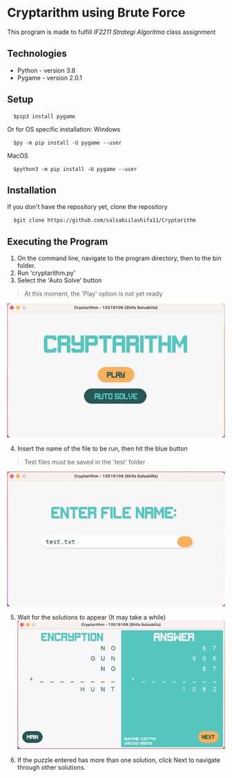 # Cryptarithm using Brute Force
This program is made to fulfill *IF2211 Strategi Algoritma* class assignment

## Technologies
* Python - version 3.8
* Pygame - version 2.0.1

## Setup
```
  $pip3 install pygame
```
Or for OS specific installation:
Windows
```
  $py -m pip install -U pygame --user
```
MacOS
```
  $python3 -m pip install -U pygame --user
```

## Installation
If you don't have the repository yet, clone the repository
```
  $git clone https://github.com/salsabiilashifa11/Cryptarithm 
```

## Executing the Program
1. On the command line, navigate to the program directory, then to the bin folder.
2. Run 'cryptarithm.py'
3. Select the 'Auto Solve' button
> At this moment, the 'Play' option is not yet ready

![Main menu](./assets/1.png)

4. Insert the name of the file to be run, then hit the blue button
> Test files must be saved in the 'test' folder

![File read page](./assets/2.png)

5. Wait for the solutions to appear (It may take a while)
![Output page](./assets/3.png)

6. If the puzzle entered has more than one solution, click Next to navigate through other solutions.

